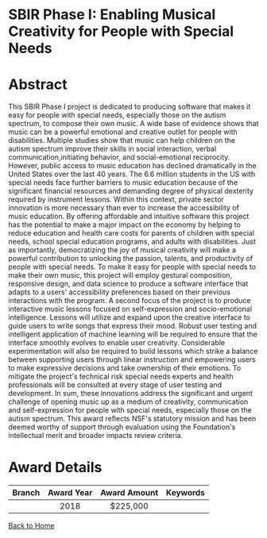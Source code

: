 
SBIR Phase I: Enabling Musical Creativity for People with Special Needs
=======================================================================

# Abstract


This SBIR Phase I project is dedicated to producing software that makes it easy for people with special needs, especially those on the autism spectrum, to compose their own music. A wide base of evidence shows that music can be a powerful emotional and creative outlet for people with disabilities. Multiple studies show that music can help children on the autism spectrum improve their skills in social interaction, verbal communication,initiating behavior, and social-emotional reciprocity. However, public access to music education has declined dramatically in the United States over the last 40 years. The 6.6 million students in the US with special needs face further barriers to music education because of the significant financial resources and demanding degree of physical dexterity required by instrument lessons. Within this context, private sector innovation is more necessary than ever to increase the accessibility of music education. By offering affordable and intuitive software this project has the potential to make a major impact on the economy by helping to reduce education and health care costs for parents of children with special needs, school special education programs, and adults with disabilities. Just as importantly, democratizing the joy of musical creativity will make a powerful contribution to unlocking the passion, talents, and productivity of people with special needs. To make it easy for people with special needs to make their own music, this project will employ gestural composition, responsive design, and data science to produce a software interface that adapts to a users' accessibility preferences based on their previous interactions with the program. A second focus of the project is to produce interactive music lessons focused on self-expression and socio-emotional intelligence. Lessons will utilize and expand upon the creative interface to guide users to write songs that express their mood. Robust user testing and intelligent application of machine learning will be required to ensure that the interface smoothly evolves to enable user creativity. Considerable experimentation will also be required to build lessons which strike a balance between supporting users through linear instruction and empowering users to make expressive decisions and take ownership of their emotions. To mitigate the project's technical risk special needs experts and health professionals will be consulted at every stage of user testing and development. In sum, these innovations address the significant and urgent challenge of opening music up as a medium of creativity, communication and self-expression for people with special needs, especially those on the autism spectrum. This award reflects NSF's statutory mission and has been deemed worthy of support through evaluation using the Foundation's intellectual merit and broader impacts review criteria.  

# Award Details

|Branch|Award Year|Award Amount|Keywords|
| :---: | :---: | :---: | :---: |
||2018|$225,000||
  
  


[Back to Home](https://github.com/chrischow/dod_sbir_awards/Reports/JT/#406)